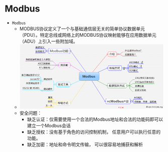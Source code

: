 # Modbus

* `Modbus`
  * MODBUS协议定义了一个与基础通信层无关的简单协议数据单元（PDU）。特定总线或网络上的MODBUS协议映射能够在应用数据单元（ADU）上引入一些附加域。
  * ![protocol_modbus_summary](../../assets/img/protocol_modbus_summary.png)
  * 安全问题：
    * 缺乏认证：仅需要使用一个合法的Modbus地址和合法的功能码即可以建立一个Modbus会话
    * 缺乏授权：没有基于角色的访问控制机制， 任意用户可以执行任意的功能。
    * 缺乏加密：地址和命令明文传输， 可以很容易地捕获和解析
